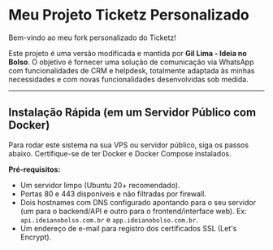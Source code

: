 # Meu Projeto Ticketz Personalizado

Bem-vindo ao meu fork personalizado do Ticketz!

Este projeto é uma versão modificada e mantida por **Gil Lima - Ideia no Bolso**. O objetivo é fornecer uma solução de comunicação via WhatsApp com funcionalidades de CRM e helpdesk, totalmente adaptada às minhas necessidades e com novas funcionalidades desenvolvidas sob medida.

---

## Instalação Rápida (em um Servidor Público com Docker)

Para rodar este sistema na sua VPS ou servidor público, siga os passos abaixo. Certifique-se de ter Docker e Docker Compose instalados.

**Pré-requisitos:**
* Um servidor limpo (Ubuntu 20+ recomendado).
* Portas 80 e 443 disponíveis e não filtradas por firewall.
* Dois hostnames com DNS configurado apontando para o seu servidor (um para o backend/API e outro para o frontend/interface web). Ex: `api.ideianobolso.com.br` e `app.ideianobolso.com.br`.
* Um endereço de e-mail para registro dos certificados SSL (Let's Encrypt).
